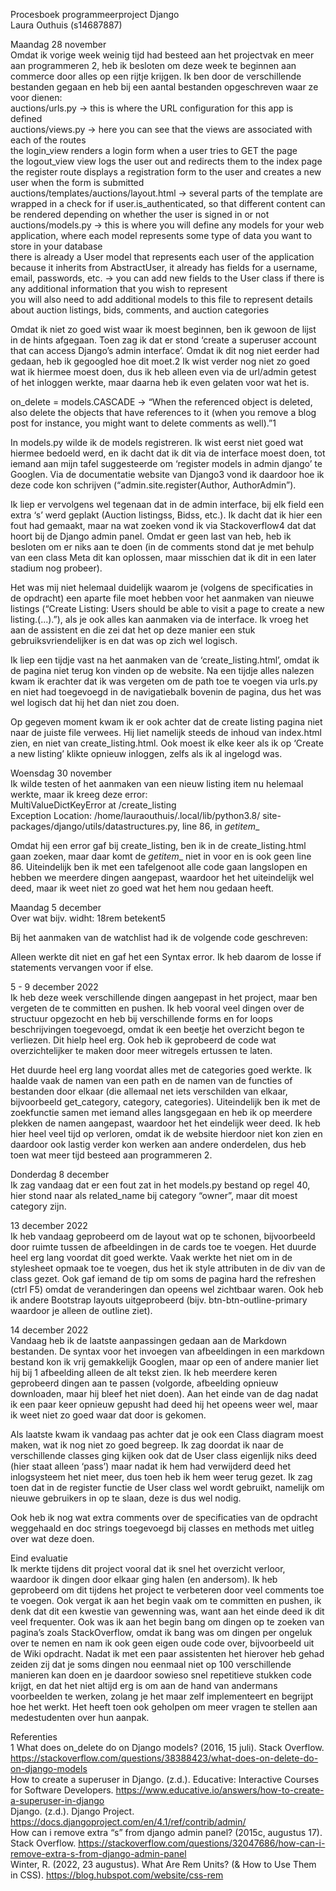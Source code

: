 Procesboek programmeerproject Django  
Laura Outhuis (s14687887)  

Maandag 28 november  
Omdat ik vorige week weinig tijd had besteed aan het projectvak en meer aan programmeren 2, heb ik besloten om deze week te beginnen aan commerce door alles op een rijtje krijgen. Ik ben door de verschillende bestanden gegaan en heb bij een aantal bestanden opgeschreven waar ze voor dienen:  
auctions/urls.py → this is where the URL configuration for this app is defined  
auctions/views.py → here you can see that the views are associated with each of the routes  
the login_view renders a login form when a user tries to GET the page  
the logout_view view logs the user out and redirects them to the index page  
the register route displays a registration form to the user and creates a new user when the form is submitted  
auctions/templates/auctions/layout.html → several parts of the template are wrapped in a check for if user.is_authenticated, so that different content can be rendered depending on whether the user is signed in or not  
auctions/models.py → this is where you will define any models for your web application, where each model represents some type of data you want to store in your database   
there is already a User model that represents each user of the application   
because it inherits from AbstractUser, it already has fields for a username, email, passwords, etc. → you can add new fields to the User class if there is any additional information that you wish to represent  
you will also need to add additional models to this file to represent details about auction listings, bids, comments, and auction categories  

Omdat ik niet zo goed wist waar ik moest beginnen, ben ik gewoon de lijst in de hints afgegaan. Toen zag ik dat er stond ‘create a superuser account that can access Django’s admin interface’. Omdat ik dit nog niet eerder had gedaan, heb ik gegoogled hoe dit moet.2 Ik wist verder nog niet zo goed wat ik hiermee moest doen, dus ik heb alleen even via de url/admin getest of het inloggen werkte, maar daarna heb ik even gelaten voor wat het is.  

on_delete = models.CASCADE → “When the referenced object is deleted, also delete the objects that have references to it (when you remove a blog post for instance, you might want to delete comments as well).”1  

In models.py wilde ik de models registreren. Ik wist eerst niet goed wat hiermee bedoeld werd, en ik dacht dat ik dit via de interface moest doen, tot iemand aan mijn tafel suggesteerde om ‘register models in admin django’ te Googlen. Via de documentatie website van Django3 vond ik daardoor hoe ik deze code kon schrijven (“admin.site.register(Author, AuthorAdmin”).   

Ik liep er vervolgens wel tegenaan dat in de admin interface, bij elk field een extra ‘s’ werd geplakt (Auction listingss, Bidss, etc.). Ik dacht dat ik hier een fout had gemaakt, maar na wat zoeken vond ik via Stackoverflow4 dat dat hoort bij de Django admin panel. Omdat er geen last van heb, heb ik besloten om er niks aan te doen (in de comments stond dat je met behulp van een class Meta dit kan oplossen, maar misschien dat ik dit in een later stadium nog probeer).  

Het was mij niet helemaal duidelijk waarom je (volgens de specificaties in de opdracht) een aparte file moet hebben voor het aanmaken van nieuwe listings (“Create Listing: Users should be able to visit a page to create a new listing.(...).”), als je ook alles kan aanmaken via de interface. Ik vroeg het aan de assistent en die zei dat het op deze manier een stuk gebruiksvriendelijker is en dat was op zich wel logisch.  

Ik liep een tijdje vast na het aanmaken van de ‘create_listing.html’, omdat ik de pagina niet terug kon vinden op de website. Na een tijdje alles nalezen kwam ik erachter dat ik was vergeten om de path toe te voegen via urls.py en niet had toegevoegd in de navigatiebalk bovenin de pagina, dus het was wel logisch dat hij het dan niet zou doen.  

Op gegeven moment kwam ik er ook achter dat de create listing pagina niet naar de juiste file verwees. Hij liet namelijk steeds de inhoud van index.html zien, en niet van create_listing.html. Ook moest ik elke keer als ik op ‘Create a new listing’ klikte opnieuw inloggen, zelfs als ik al ingelogd was.  

Woensdag 30 november  
Ik wilde testen of het aanmaken van een nieuw listing item nu helemaal werkte, maar ik kreeg deze error:  
MultiValueDictKeyError at /create_listing  
Exception Location: /home/lauraouthuis/.local/lib/python3.8/ site-packages/django/utils/datastructures.py, line 86, in _getitem__
  
Omdat hij een error gaf bij create_listing, ben ik in de create_listing.html gaan zoeken, maar daar komt de _getitem__ niet in voor en is ook geen line 86. Uiteindelijk ben ik met een tafelgenoot alle code gaan langslopen en hebben we meerdere dingen aangepast, waardoor het het uiteindelijk wel deed, maar ik weet niet zo goed wat het hem nou gedaan heeft.  
  
Maandag 5 december  
Over wat bijv. widht: 18rem betekent5  

Bij het aanmaken van de watchlist had ik de volgende code geschreven:  




Alleen werkte dit niet en gaf het een Syntax error. Ik heb daarom de losse if statements vervangen voor if else.  

5 - 9 december 2022  
Ik heb deze week verschillende dingen aangepast in het project, maar ben vergeten de te committen en pushen. Ik heb vooral veel dingen over de structuur opgezocht en heb bij verschillende forms en for loops beschrijvingen toegevoegd, omdat ik een beetje het overzicht begon te verliezen. Dit hielp heel erg. Ook heb ik geprobeerd de code wat overzichtelijker te maken door meer witregels ertussen te laten.  

Het duurde heel erg lang voordat alles met de categories goed werkte. Ik haalde vaak de namen van een path en de namen van de functies of bestanden door elkaar (die allemaal net iets verschilden van elkaar, bijvoorbeeld get_category, category, categories). Uiteindelijk ben ik met de zoekfunctie samen met iemand alles langsgegaan en heb ik op meerdere plekken de namen aangepast, waardoor het het eindelijk weer deed. Ik heb hier heel veel tijd op verloren, omdat ik de website hierdoor niet kon zien en daardoor ook lastig verder kon werken aan andere onderdelen, dus heb toen wat meer tijd besteed aan programmeren 2.  

Donderdag 8 december  
Ik zag vandaag dat er een fout zat in het models.py bestand op regel 40, hier stond naar als related_name bij category “owner”, maar dit moest category zijn.  
  
13 december 2022  
Ik heb vandaag geprobeerd om de layout wat op te schonen, bijvoorbeeld door ruimte tussen de afbeeldingen in de cards toe te voegen. Het duurde heel erg lang voordat dit goed werkte. Vaak werkte het niet om in de stylesheet opmaak toe te voegen, dus het ik style attributen in de div van de class gezet. Ook gaf iemand de tip om soms de pagina hard the refreshen (ctrl F5) omdat de veranderingen dan opeens wel zichtbaar waren. Ook heb ik andere Bootstrap layouts uitgeprobeerd (bijv. btn-btn-outline-primary waardoor je alleen de outline ziet).  
  
14 december 2022  
Vandaag heb ik de laatste aanpassingen gedaan aan de Markdown bestanden. De syntax voor het invoegen van afbeeldingen in een markdown bestand kon ik vrij gemakkelijk Googlen, maar op een of andere manier liet hij bij 1 afbeelding alleen de alt tekst zien. Ik heb meerdere keren geprobeerd dingen aan te passen (volgorde, afbeelding opnieuw downloaden, maar hij bleef het niet doen). Aan het einde van de dag nadat ik een paar keer opnieuw gepusht had deed hij het opeens weer wel, maar ik weet niet zo goed waar dat door is gekomen.  
  
Als laatste kwam ik vandaag pas achter dat je ook een Class diagram moest maken, wat ik nog niet zo goed begreep. Ik zag doordat ik naar de verschillende classes ging kijken ook dat de User class eigenlijk niks deed (hier staat alleen ‘pass’) maar nadat ik hem had verwijderd deed het inlogsysteem het niet meer, dus toen heb ik hem weer terug gezet. Ik zag toen dat in de register functie de User class wel wordt gebruikt, namelijk om nieuwe gebruikers in op te slaan, deze is dus wel nodig.  
  
Ook heb ik nog wat extra comments over de specificaties van de opdracht weggehaald en doc strings toegevoegd bij classes en methods met uitleg over wat deze doen.  
  
Eind evaluatie  
Ik merkte tijdens dit project vooral dat ik snel het overzicht verloor, waardoor ik dingen door elkaar ging halen (en andersom). Ik heb geprobeerd om dit tijdens het project te verbeteren door veel comments toe te voegen. Ook vergat ik aan het begin vaak om te committen en pushen, ik denk dat dit een kwestie van gewenning was, want aan het einde deed ik dit veel frequenter. Ook was ik aan het begin bang om dingen op te zoeken van pagina’s zoals StackOverflow, omdat ik bang was om dingen per ongeluk over te nemen en nam ik ook geen eigen oude code over, bijvoorbeeld uit de Wiki opdracht. Nadat ik met een paar assistenten het hierover heb gehad zeiden zij dat je soms dingen nou eenmaal niet op 100 verschillende manieren kan doen en je daardoor sowieso snel repetitieve stukken code krijgt, en dat het niet altijd erg is om aan de hand van andermans voorbeelden te werken, zolang je het maar zelf implementeert en begrijpt hoe het werkt. Het heeft toen ook geholpen om meer vragen te stellen aan medestudenten over hun aanpak.  
  
Referenties  
1 What does on_delete do on Django models? (2016, 15 juli). Stack Overflow. https://stackoverflow.com/questions/38388423/what-does-on-delete-do-on-django-models  
How to create a superuser in Django. (z.d.). Educative: Interactive Courses for Software Developers. https://www.educative.io/answers/how-to-create-a-superuser-in-django  
Django. (z.d.). Django Project. https://docs.djangoproject.com/en/4.1/ref/contrib/admin/  
How can i remove extra “s” from django admin panel? (2015c, augustus 17). Stack Overflow. https://stackoverflow.com/questions/32047686/how-can-i-remove-extra-s-from-django-admin-panel  
Winter, R. (2022, 23 augustus). What Are Rem Units? (& How to Use Them in CSS). https://blog.hubspot.com/website/css-rem  